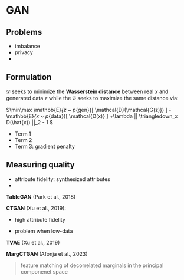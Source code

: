 # GAN

## Problems
- imbalance
- privacy
- 
## Formulation 

$\mathcal D$ seeks to minimize 
the **Wasserstein distance** between real $x$ and generated data $z$ while the $\mathcal G$ seeks to maximize the same distance via:

$\min\max \mathbb{E}_{z ~ p_{gen}}[ \mathcal{D}(\mathcal{G(z)}) ] - \mathbb{E}_{x ~ p_{data}}[ \mathcal{D(x)} ] +\lambda || \triangledown_x D(\hat{x}) ||_2 - 1 $


- Term 1
- Term 2
- Term 3: gradient penalty  
## Measuring quality
- attribute fidelity: synthesized attributes
-  
**TableGAN** (Park et al., 2018)

**CTGAN** (Xu et al., 2019): 
+ high attribute fidelity 
- problem when low-data

**TVAE** (Xu et al., 2019) 

**MargCTGAN** (Afonja et al., 2023)
> feature matching of decorrelated marginals in the principal componenet space
